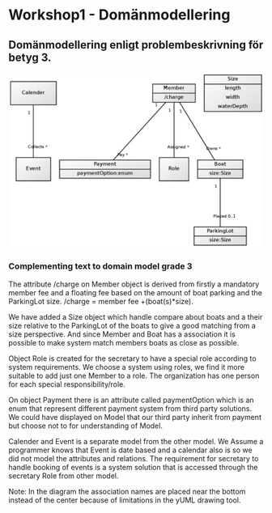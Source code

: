 # Workshop1 - Domänmodellering

## Domänmodellering enligt problembeskrivning för betyg 3.
![Domänmodel](https://raw.githubusercontent.com/Grenmyr/Portfolio-Objektorienteradanalys/master/pics/grade3.JPG)

### Complementing text to domain model grade 3

The attribute /charge on Member object is derived from firstly a mandatory member fee
and a floating fee based on the amount of boat parking and the ParkingLot size.
/charge = member fee +(boat(s)*size).

We have added a Size object which handle compare about boats and a their size relative to
the ParkingLot of the boats to give a good matching from a size perspective. And since Member and
Boat has a association it is possible to make system match members boats as close as possible.

Object Role is created for the secretary to have a special role according to system requirements.
We choose a system using roles, we find it more suitable to add just one Member to a role.
The organization has one person for each special responsibility/role.

On object Payment there is an attribute called paymentOption which is an enum that represent different payment system from
third party solutions. We could have displayed on Model that our third party inherit from payment
but choose not to for understanding of Model.

Calender and Event is a separate model from the other model. We Assume a programmer knows that Event is date based and a calendar
also is so we did not model the attributes and relations. The requirement for secretary to handle booking of events is a system
solution that is accessed through the secretary Role from other model.

Note: In the diagram the association names are placed near the bottom instead of the center because of
limitations in the yUML drawing tool.
